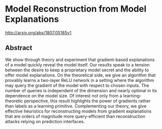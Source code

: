 # Model Reconstruction from Model Explanations
http://arxiv.org/abs/1807.05185v1
## Abstract
We show through theory and experiment that gradient-based explanations of a model quickly reveal the model itself. Our results speak to a tension between the desire to keep a proprietary model secret and the ability to offer model explanations. On the theoretical side, we give an algorithm that provably learns a two-layer ReLU network in a setting where the algorithm may query the gradient of the model with respect to chosen inputs. The number of queries is independent of the dimension and nearly optimal in its dependence on the model size. Of interest not only from a learning-theoretic perspective, this result highlights the power of gradients rather than labels as a learning primitive. Complementing our theory, we give effective heuristics for reconstructing models from gradient explanations that are orders of magnitude more query-efficient than reconstruction attacks relying on prediction interfaces.